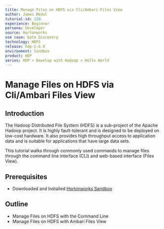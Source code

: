 ```yaml
---
title: Manage Files on HDFS via Cli/Ambari Files View
author: James Medel
tutorial-id: 120
experience: Beginner
persona: Developer
source: Hortonworks
use case: Data Discovery
technology: HDFS
release: hdp-2.6.0
environment: Sandbox
product: HDP
series: HDP > Develop with Hadoop > Hello World
---
```


# Manage Files on HDFS via Cli/Ambari Files View

## Introduction

The Hadoop Distributed File System (HDFS) is a sub-project of the Apache Hadoop project. It is highly fault-tolerant and is designed to be deployed on low-cost hardware. It also provides high throughput access to application data and is suitable for applications that have large data sets.

This tutorial walks through commonly used commands to manage files through the command line interface (CLI) and web-based interface (Files View).

## Prerequisites

-   Downloaded and Installed [Hortonworks Sandbox](https://hortonworks.com/downloads/#sandbox)

## Outline

-   Manage Files on HDFS with the Command Line
-   Manage Files on HDFS with Ambari Files View
